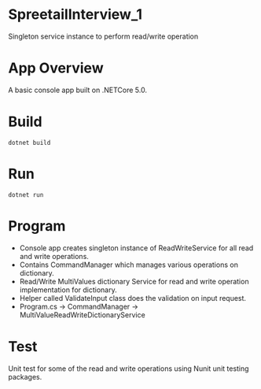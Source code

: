 # SpreetailInterview_1
 Singleton service instance to perform read/write operation
 # App Overview

A basic console app built on .NETCore 5.0.

# Build

`dotnet build`

# Run

`dotnet run`

# Program

- Console app creates singleton instance of ReadWriteService for all read and write operations.
- Contains CommandManager which manages various operations on dictionary.
- Read/Write MultiValues dictionary Service for read and write operation implementation for dictionary.
- Helper called ValidateInput class does the validation on input request.
- Program.cs -> CommandManager -> MultiValueReadWriteDictionaryService
# Test
Unit test for some of the read and write operations using Nunit unit testing packages.
